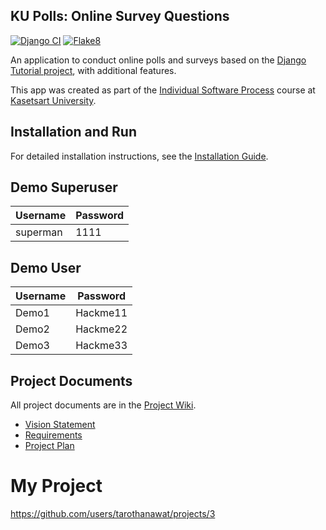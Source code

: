 ## KU Polls: Online Survey Questions 

[![Django CI](https://github.com/tarothanawat/ku-polls/actions/workflows/django.yml/badge.svg?branch=main)](https://github.com/tarothanawat/ku-polls/actions/workflows/django.yml) [![Flake8](https://github.com/tarothanawat/ku-polls/actions/workflows/flake8.yml/badge.svg)](https://github.com/tarothanawat/ku-polls/actions/workflows/flake8.yml)


An application to conduct online polls and surveys based
on the [Django Tutorial project](https://docs.djangoproject.com/en/4.2/intro/tutorial01/), with
additional features.

This app was created as part of the [Individual Software Process](
https://cpske.github.io/ISP) course at [Kasetsart University](https://www.ku.ac.th).

## Installation and Run

For detailed installation instructions, see the [Installation Guide](./Installation.md).

## Demo Superuser
| Username | Password |
|----------|----------|
| superman | 1111    |

## Demo User
| Username  | Password        |
|-----------|-----------------|
|   Demo1   | Hackme11 |
|   Demo2   | Hackme22 |
|   Demo3   | Hackme33 |


## Project Documents

All project documents are in the [Project Wiki](../../wiki/Home).

- [Vision Statement](../../wiki/Vision%20and%20Scope)
- [Requirements](../../wiki/Requirements)
- [Project Plan](../../wiki/Project%20Plan)

# My Project
https://github.com/users/tarothanawat/projects/3
